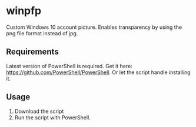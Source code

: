 # winpfp
Custom Windows 10 account picture. Enables transparency by using the png file format instead of jpg.
## Requirements
Latest version of PowerShell is required.
Get it here: https://github.com/PowerShell/PowerShell.
Or let the script handle installing it.
## Usage
1. Download the script
2. Run the script with PowerShell.


<!DOCTYPE html>
<html>
<body>
<a href="/images/myw3schoolsimage.jpg" >
</a>
</body>
</html>
